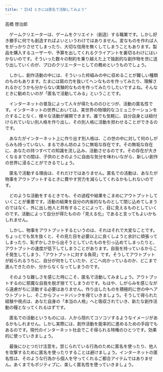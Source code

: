 ```yaml
---
title: "【54】ときには匿名で活動してみよう"
---
```



高橋 啓治郎


　ゲームクリエーターは、ゲームをクリエイト（創造）する職業です。しかし好き勝手に何でも創造すればよいというわけではありません。変なものを作れば人をがっかりさせてしまったり、大切な信用を無くしてしまうこともあります。製品を購入するユーザーや、予算を出してくれるクライアントを裏切るわけにはいかないのです。そういった数々の制約を乗り越えた上で独創的な創作物を世に送り出していくのが、プロのクリエーターとしての務めというものでしょう。

　しかし、創作活動の中には、そういった枠組みの中に収めることが難しい種類のものもあります。たまには肩の力を抜いてヘンなものを作ってみたり、理解されるかどうかも分からない実験的なものを作ってみたりしたいですよね。そんなときに勧めたいのが「匿名で活動してみる」ということです。

　インターネットの普及によって人々が得たもののひとつが、活動の匿名性です。インターネットの世界においては、実世界の物理的なコミュニケーションを介することなく、様々な活動が展開できます。誰でも気軽に、自分自身とは紐付けられていない別人格を作り出し、その別人格に活動を担わせることができるのです。

　あなたがインターネット上に作り出す別人格は、この世の中に対して何のしがらみも持っていない、まるで赤ん坊のように無垢な存在です。その無垢な存在に、あなたの持つすべての知識を流し込み、活動させるのです。その存在が大きくなるまでの間は、子供のときのように自由な気分を味わいながら、新しい創作の世界に浸ることができるでしょう。

　匿名で活動する理由は、それだけではありません。匿名での活動は、あなたが物事をアウトプットするときに費やす労力を減らしてくれるかもしれないのです。

　どのような活動をするときでも、その過程や結果をこまめにアウトプットしていくことが重要です。活動の結果を自分の内省的なものとして閉じ込めてしまうのではなく、外に出し他人と共有することによって、目に見えるものとしていくのです。活動によって自分が得たものの「見える化」であると言ってもよいかもしれません。

　しかし、物事をアウトプットするというのは、それはそれで大変なことです。ちょっとでも気を抜くと、その見た目を必要以上に良くしようと余計に頑張ってしまったり、恥ずかしさから出そうとしていたものを引っ込めてしまったりと、アウトプットの速度が低下してしまうことがあります。自我を持っているからこそ発生してしまう、「アウトプットに対する負荷」です。そうしてアウトプットが絞られるうちに、自分が何をしていたか、どこへ向かっているのか、どこまで進んできたのか、分からなくなってしまうのです。

　そのような難しさを感じた時にこそ、匿名で活動してみましょう。アウトプットするのに邪魔な自我を脱ぎ捨ててしまうのです。もはや、しがらみを感じながら遠慮がちに活動する必要はありません。作り出したものを積極的に世の中へアウトプットし、そこからフィードバックを得ていきましょう。そうして得られた経験や視点は、あなた自身の「本当の人格」へと吸収されていき、新たな創作活動の糧となってくれるはずです。

　匿名での活動というものには、人から隠れてコソコソするようなイメージがあるかもしれません。しかし実際には、創作活動を能率的に進めるための手段でもあるのです。現代のインターネット社会でこそ得られる特権のひとつです。効果的に使っていきましょう。

　最後にひとつだけ注意を。禁じられている行為のために匿名を使ったり、他人を攻撃するために匿名を使ったりすることは避けましょう。インターネットの匿名性は、そのような行為から個人を守ってくれるご都合アイテムではありません。あくまでもポジティブに、楽しく匿名性を使っていきましょう。
